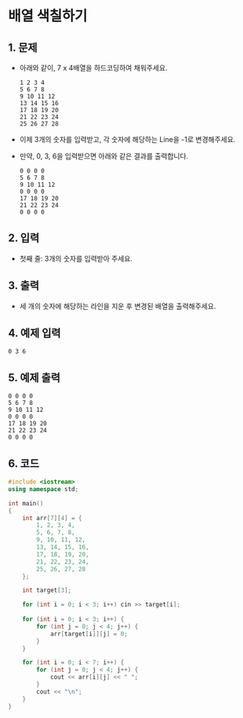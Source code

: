 # 배열 색칠하기 #

## 1. 문제
- 아래와 같이, 7 x 4배열을 하드코딩하여 채워주세요.

  ```
  1 2 3 4
  5 6 7 8
  9 10 11 12
  13 14 15 16
  17 18 19 20
  21 22 23 24
  25 26 27 28
  ```

  

- 이제 3개의 숫자를 입력받고, 각 숫자에 해당하는 Line을 -1로 변경해주세요.

- 만약, 0, 3, 6을 입력받으면 아래와 같은 결과를 출력합니다.

  ```
  0 0 0 0
  5 6 7 8
  9 10 11 12
  0 0 0 0
  17 18 19 20
  21 22 23 24
  0 0 0 0
  ```

  

## 2. 입력
- 첫째 줄: 3개의 숫자를 입력받아 주세요.

## 3. 출력
- 세 개의 숫자에 해당하는 라인을 지운 후 변경된 배열을 출력해주세요. 

## 4. 예제 입력
```
0 3 6
```

## 5. 예제 출력
```
0 0 0 0
5 6 7 8
9 10 11 12
0 0 0 0
17 18 19 20
21 22 23 24
0 0 0 0
```

## 6. 코드

```c++
#include <iostream>
using namespace std;

int main()
{
    int arr[7][4] = {
        1, 2, 3, 4,
        5, 6, 7, 8,
        9, 10, 11, 12,
        13, 14, 15, 16,
        17, 18, 19, 20,
        21, 22, 23, 24,
        25, 26, 27, 28
    };

    int target[3];

    for (int i = 0; i < 3; i++) cin >> target[i];
    
    for (int i = 0; i < 3; i++) {
        for (int j = 0; j < 4; j++) {
            arr[target[i]][j] = 0;
        }
    }

    for (int i = 0; i < 7; i++) {
        for (int j = 0; j < 4; j++) {
            cout << arr[i][j] << " ";
        }
        cout << "\n";
    }
}
```
